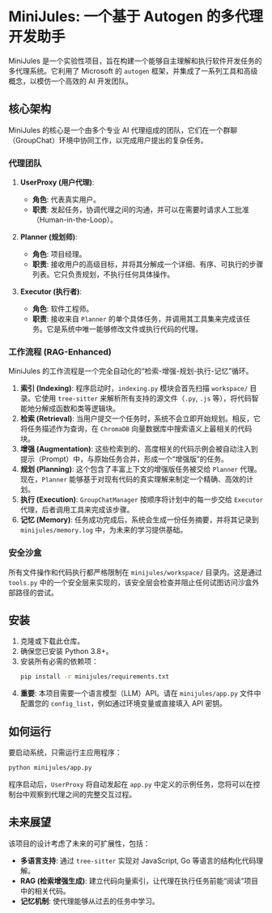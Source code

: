 # MiniJules: 一个基于 Autogen 的多代理开发助手

MiniJules 是一个实验性项目，旨在构建一个能够自主理解和执行软件开发任务的多代理系统。它利用了 Microsoft 的 `autogen` 框架，并集成了一系列工具和高级概念，以模仿一个高效的 AI 开发团队。

## 核心架构

MiniJules 的核心是一个由多个专业 AI 代理组成的团队，它们在一个群聊（GroupChat）环境中协同工作，以完成用户提出的复杂任务。

### 代理团队

1.  **UserProxy (用户代理)**:
    *   **角色**: 代表真实用户。
    *   **职责**: 发起任务，协调代理之间的沟通，并可以在需要时请求人工批准（Human-in-the-Loop）。

2.  **Planner (规划师)**:
    *   **角色**: 项目经理。
    *   **职责**: 接收用户的高级目标，并将其分解成一个详细、有序、可执行的步骤列表。它只负责规划，不执行任何具体操作。

3.  **Executor (执行者)**:
    *   **角色**: 软件工程师。
    *   **职责**: 接收来自 `Planner` 的单个具体任务，并调用其工具集来完成该任务。它是系统中唯一能够修改文件或执行代码的代理。

### 工作流程 (RAG-Enhanced)

MiniJules 的工作流程是一个完全自动化的“检索-增强-规划-执行-记忆”循环。

1.  **索引 (Indexing)**: 程序启动时，`indexing.py` 模块会首先扫描 `workspace/` 目录。它使用 `tree-sitter` 来解析所有支持的源文件（`.py`, `.js` 等），将代码智能地分解成函数和类等逻辑块。
2.  **检索 (Retrieval)**: 当用户提交一个任务时，系统不会立即开始规划。相反，它将任务描述作为查询，在 `ChromaDB` 向量数据库中搜索语义上最相关的代码块。
3.  **增强 (Augmentation)**: 这些检索到的、高度相关的代码示例会被自动注入到提示（Prompt）中，与原始任务合并，形成一个“增强版”的任务。
4.  **规划 (Planning)**: 这个包含了丰富上下文的增强版任务被交给 `Planner` 代理。现在，`Planner` 能够基于对现有代码的真实理解来制定一个精确、高效的计划。
5.  **执行 (Execution)**: `GroupChatManager` 按顺序将计划中的每一步交给 `Executor` 代理，后者调用工具来完成该步骤。
6.  **记忆 (Memory)**: 任务成功完成后，系统会生成一份任务摘要，并将其记录到 `minijules/memory.log` 中，为未来的学习提供基础。

### 安全沙盒

所有文件操作和代码执行都严格限制在 `minijules/workspace/` 目录内。这是通过 `tools.py` 中的一个安全层来实现的，该安全层会检查并阻止任何试图访问沙盒外部路径的尝试。

## 安装

1.  克隆或下载此仓库。
2.  确保您已安装 Python 3.8+。
3.  安装所有必需的依赖项：
    ```bash
    pip install -r minijules/requirements.txt
    ```
4.  **重要**: 本项目需要一个语言模型（LLM）API。请在 `minijules/app.py` 文件中配置您的 `config_list`，例如通过环境变量或直接填入 API 密钥。

## 如何运行

要启动系统，只需运行主应用程序：

```bash
python minijules/app.py
```

程序启动后，`UserProxy` 将自动发起在 `app.py` 中定义的示例任务，您将可以在控制台中观察到代理之间的完整交互过程。

## 未来展望

该项目的设计考虑了未来的可扩展性，包括：
*   **多语言支持**: 通过 `tree-sitter` 实现对 JavaScript, Go 等语言的结构化代码理解。
*   **RAG (检索增强生成)**: 建立代码向量索引，让代理在执行任务前能“阅读”项目中的相关代码。
*   **记忆机制**: 使代理能够从过去的任务中学习。